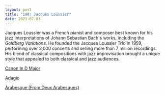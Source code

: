 ```yaml
---
layout: post  
title: "198: Jacques Loussier"  
date: 2021-07-03  
---
```


Jacques Loussier was a French pianist and composer best known for his jazz interpretations of Johann Sebastian Bach's works, including the *Goldberg Variations*. He founded the Jacques Loussier Trio in 1959, performing over 3,000 concerts and selling more than 7 million recordings. His blend of classical compositions with jazz improvisation brought a unique style that appealed to both classical and jazz audiences.

[Canon In D Major](https://youtu.be/aLI5ucCv4x0)

[Adagio](https://youtu.be/CMmx74GQEtA)

[Arabesque (From Deux Arabesques)](https://youtu.be/D7SX24KnJ8A)
